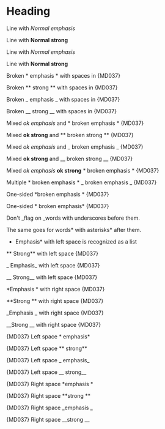 # Heading

Line with *Normal emphasis*

Line with **Normal strong**

Line with _Normal emphasis_

Line with __Normal strong__

Broken * emphasis * with spaces in {MD037}

Broken ** strong ** with spaces in {MD037}

Broken _ emphasis _ with spaces in {MD037}

Broken __ strong __ with spaces in {MD037}

Mixed *ok emphasis* and * broken emphasis * {MD037}

Mixed **ok strong** and ** broken strong ** {MD037}

Mixed _ok emphasis_ and _ broken emphasis _ {MD037}

Mixed __ok strong__ and __ broken strong __ {MD037}

Mixed *ok emphasis* **ok strong** * broken emphasis * {MD037}

Multiple * broken emphasis * _ broken emphasis _ {MD037}

One-sided *broken emphasis * {MD037}

One-sided * broken emphasis* {MD037}

Don't _flag on _words with underscores before them.

The same goes for words* with asterisks* after them.

* Emphasis* with left space is recognized as a list

** Strong** with left space {MD037}

_ Emphasis_ with left space {MD037}

__ Strong__ with left space {MD037}

*Emphasis * with right space {MD037}

**Strong ** with right space {MD037}

_Emphasis _ with right space {MD037}

__Strong __ with right space {MD037}

{MD037} Left space * emphasis*

{MD037} Left space ** strong**

{MD037} Left space _ emphasis_

{MD037} Left space __ strong__

{MD037} Right space *emphasis *

{MD037} Right space **strong **

{MD037} Right space _emphasis _

{MD037} Right space __strong __
